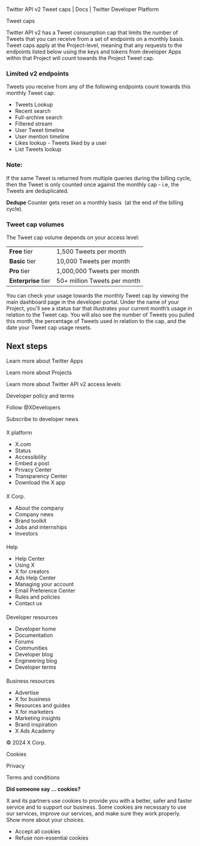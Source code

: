 
Twitter API v2 Tweet caps | Docs | Twitter Developer Platform 

Tweet caps

Twitter API v2 has a Tweet consumption cap that limits the number of Tweets that you can receive from a set of endpoints on a monthly basis. Tweet caps apply at the Project-level, meaning that any requests to the endpoints listed below using the keys and tokens from developer Apps within that Project will count towards the Project Tweet cap.   

### Limited v2 endpoints

Tweets you receive from any of the following endpoints count towards this monthly Tweet cap:

* Tweets Lookup
* Recent search
* Full-archive search
* Filtered stream
* User Tweet timeline
* User mention timeline
* Likes lookup - Tweets liked by a user
* List Tweets lookup

### Note:

If the same Tweet is returned from multiple queries during the billing cycle, then the Tweet is only counted once against the monthly cap - i.e, the Tweets are deduplicated.

**Dedupe** Counter gets reset on a monthly basis  (at the end of the billing cycle).

### Tweet cap volumes

The Tweet cap volume depends on your access level:

|  |  |
| --- | --- |
| **Free** tier | 1,500 Tweets per month |
| **Basic** tier | 10,000 Tweets per month |
| **Pro** tier | 1,000,000 Tweets per month |
| **Enterprise** tier | 50+ million Tweets per month |

You can check your usage towards the monthly Tweet cap by viewing the main dashboard page in the developer portal. Under the name of your Project, you'll see a status bar that illustrates your current month’s usage in relation to the Tweet cap. You will also see the number of Tweets you pulled this month, the percentage of Tweets used in relation to the cap, and the date your Tweet cap usage resets.

Next steps
----------

Learn more about Twitter Apps

Learn more about Projects

Learn more about Twitter API v2 access levels

Developer policy and terms

Follow @XDevelopers

Subscribe to developer news

#### 
 X platform

* X.com
* Status
* Accessibility
* Embed a post
* Privacy Center
* Transparency Center
* Download the X app

#### 
 X Corp.

* About the company
* Company news
* Brand toolkit
* Jobs and internships
* Investors

#### 
 Help

* Help Center
* Using X
* X for creators
* Ads Help Center
* Managing your account
* Email Preference Center
* Rules and policies
* Contact us

#### 
 Developer resources

* Developer home
* Documentation
* Forums
* Communities
* Developer blog
* Engineering blog
* Developer terms

#### 
 Business resources

* Advertise
* X for business
* Resources and guides
* X for marketers
* Marketing insights
* Brand inspiration
* X Ads Academy

 © 2024 X Corp.

Cookies

Privacy

Terms and conditions

**Did someone say … cookies?**  

 X and its partners use cookies to provide you with a better, safer and
 faster service and to support our business. Some cookies are necessary to use
 our services, improve our services, and make sure they work properly.
 Show more about your choices.

* Accept all cookies
* Refuse non-essential cookies